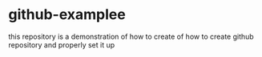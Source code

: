 # github-examplee
this repository is a demonstration of how to create of how to create github repository and properly set it up
